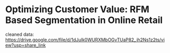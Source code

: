 # Optimizing Customer Value: RFM Based Segmentation in Online Retail
cleaned data: https://drive.google.com/file/d/1dJulk0WURXMbOGvTUaP82_jh2Ns1z2ts/view?usp=share_link
